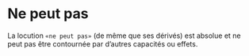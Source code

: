 # Ne peut pas
La locution `«ne peut pas»` (de même que ses dérivés) est absolue et ne peut pas être contournée par d’autres capacités ou effets.